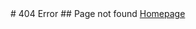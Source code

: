 <!DOCTYPE html>
<html>
<style>
h1 {text-align: center;}
p {text-align: center;}
div {text-align: center;}
</style>
<head>
<title>404</title>
</head>

<body>
# 404 Error
## Page not found
<a href="https://streetle.ml/">Homepage</a>
</body>

</html>
